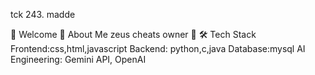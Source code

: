 tck 243. madde

👋 Welcome
🚀 About Me
zeus cheats owner 👑
🛠️ Tech Stack
Frontend:css,html,javascript
Backend: python,c,java
Database:mysql
AI Engineering: Gemini API, OpenAI

<!---
ebhack/ebhack is a ✨ special ✨ repository because its `README.md` (this file) appears on your GitHub profile.
You can click the Preview link to take a look at your changes.
--->
